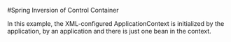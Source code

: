 #Spring Inversion of Control Container

In this example, the XML-configured ApplicationContext is initialized by the application,  by an application
and there is just one bean in the context.